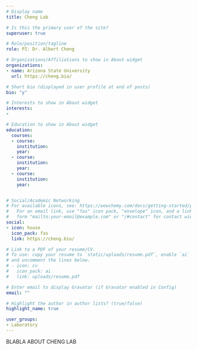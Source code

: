 ```yaml
---
# Display name
title: Cheng Lab

# Is this the primary user of the site?
superuser: true

# Role/position/tagline
role: PI: Dr. Albert Cheng

# Organizations/Affiliations to show in About widget
organizations:
- name: Arizona State University
  url: https://cheng.bio/

# Short bio (displayed in user profile at end of posts)
bio: "y"

# Interests to show in About widget
interests:
- 

# Education to show in About widget
education:
  courses:
  - course:
    institution: 
    year: 
  - course: 
    institution: 
    year: 
  - course:
    institution: 
    year:


# Social/Academic Networking
# For available icons, see: https://wowchemy.com/docs/getting-started/page-builder/#icons
#   For an email link, use "fas" icon pack, "envelope" icon, and a link in the
#   form "mailto:your-email@example.com" or "/#contact" for contact widget.
social:
- icon: house
  icon_pack: fas
  link: https://cheng.bio/

# Link to a PDF of your resume/CV.
# To use: copy your resume to `static/uploads/resume.pdf`, enable `ai` icons in `params.toml`, 
# and uncomment the lines below.
# - icon: cv
#   icon_pack: ai
#   link: uploads/resume.pdf

# Enter email to display Gravatar (if Gravatar enabled in Config)
email: ""

# Highlight the author in author lists? (true/false)
highlight_name: true

user_groups:
- Laboratory
---
```

BLABLA ABOUT CHENG LAB
